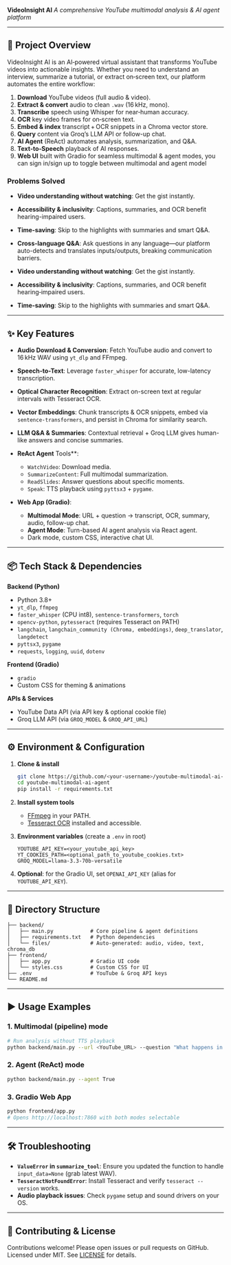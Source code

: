 **VideoInsight AI**
*A comprehensive YouTube multimodal analysis & AI agent platform*

---

## 🚀 Project Overview

VideoInsight AI is an AI‑powered virtual assistant that transforms YouTube videos into actionable insights. Whether you need to understand an interview, summarize a tutorial, or extract on‑screen text, our platform automates the entire workflow:

1. **Download** YouTube videos (full audio & video).
2. **Extract & convert** audio to clean `.wav` (16 kHz, mono).
3. **Transcribe** speech using Whisper for near‑human accuracy.
4. **OCR** key video frames for on‑screen text.
5. **Embed & index** transcript + OCR snippets in a Chroma vector store.
6. **Query** content via Groq’s LLM API or follow-up chat.
7. **AI Agent** (ReAct) automates analysis, summarization, and Q\&A.
8. **Text‑to‑Speech** playback of AI responses.
9. **Web UI** built with Gradio for seamless multimodal & agent modes, you can sign in/sign up to toggle between multimodal and agent model

### Problems Solved

* **Video understanding without watching**: Get the gist instantly.

* **Accessibility & inclusivity**: Captions, summaries, and OCR benefit hearing-impaired users.

* **Time-saving**: Skip to the highlights with summaries and smart Q\&A.

* **Cross-language Q\&A**: Ask questions in any language—our platform auto-detects and translates inputs/outputs, breaking communication barriers.

* **Video understanding without watching**: Get the gist instantly.

* **Accessibility & inclusivity**: Captions, summaries, and OCR benefit hearing‑impaired users.

* **Time‑saving**: Skip to the highlights with summaries and smart Q\&A.

---

## ✨ Key Features

* **Audio Download & Conversion**: Fetch YouTube audio and convert to 16 kHz WAV using `yt_dlp` and FFmpeg.
* **Speech-to-Text**: Leverage `faster_whisper` for accurate, low-latency transcription.
* **Optical Character Recognition**: Extract on-screen text at regular intervals with Tesseract OCR.
* **Vector Embeddings**: Chunk transcripts & OCR snippets, embed via `sentence-transformers`, and persist in Chroma for similarity search.
* **LLM Q\&A & Summaries**: Contextual retrieval + Groq LLM gives human-like answers and concise summaries.
* **ReAct Agent** Tools\*\*:

  * `WatchVideo`: Download media.
  * `SummarizeContent`: Full multimodal summarization.
  * `ReadSlides`: Answer questions about specific moments.
  * `Speak`: TTS playback using `pyttsx3` + `pygame`.
* **Web App (Gradio)**:

  * **Multimodal Mode**: URL + question → transcript, OCR, summary, audio, follow-up chat.
  * **Agent Mode**: Turn-based AI agent analysis via React agent.
  * Dark mode, custom CSS, interactive chat UI.

---

## 📦 Tech Stack & Dependencies

**Backend (Python)**

* Python 3.8+
* `yt_dlp`, `ffmpeg`
* `faster_whisper` (CPU int8), `sentence-transformers`, `torch`
* `opencv-python`, `pytesseract` (requires Tesseract on PATH)
* `langchain`, `langchain_community (Chroma, embeddings)`, `deep_translator`, `langdetect`
* `pyttsx3`, `pygame`
* `requests`, `logging`, `uuid`, `dotenv`

**Frontend (Gradio)**

* `gradio`
* Custom CSS for theming & animations

**APIs & Services**

* YouTube Data API (via API key & optional cookie file)
* Groq LLM API (via `GROQ_MODEL` & `GROQ_API_URL`)

---

## ⚙️ Environment & Configuration

1. **Clone & install**

   ```bash
   git clone https://github.com/<your-username>/youtube-multimodal-ai-agent.git
   cd youtube-multimodal-ai-agent
   pip install -r requirements.txt
   ```

2. **Install system tools**

   * [FFmpeg](https://ffmpeg.org/download.html) in your PATH.
   * [Tesseract OCR](https://github.com/tesseract-ocr/tesseract) installed and accessible.

3. **Environment variables**  (create a `.env` in root)

   ```dotenv
   YOUTUBE_API_KEY=<your_youtube_api_key>
   YT_COOKIES_PATH=<optional_path_to_youtube_cookies.txt>
   GROQ_MODEL=llama-3.3-70b-versatile
   ```

4. **Optional**: for the Gradio UI, set `OPENAI_API_KEY` (alias for `YOUTUBE_API_KEY`).

---

## 📁 Directory Structure

```
├── backend/
│   ├── main.py            # Core pipeline & agent definitions
│   ├── requirements.txt   # Python dependencies
│   └── files/             # Auto‑generated: audio, video, text, chroma_db
├── frontend/
│   ├── app.py             # Gradio UI code
│   └── styles.css         # Custom CSS for UI
├── .env                   # YouTube & Groq API keys
└── README.md
```

---

## ▶️ Usage Examples

### 1. Multimodal (pipeline) mode

```bash
# Run analysis without TTS playback
python backend/main.py --url <YouTube_URL> --question "What happens in this video?" --no-audio
```

### 2. Agent (ReAct) mode

```bash
python backend/main.py --agent True
```

### 3. Gradio Web App

```bash
python frontend/app.py
# Opens http://localhost:7860 with both modes selectable
```

---

## 🛠 Troubleshooting

* **`ValueError` in `summarize_tool`**: Ensure you updated the function to handle `input_data=None` (grab latest WAV).
* **`TesseractNotFoundError`**: Install Tesseract and verify `tesseract --version` works.
* **Audio playback issues**: Check `pygame` setup and sound drivers on your OS.

---

## 🤝 Contributing & License

Contributions welcome! Please open issues or pull requests on GitHub.
Licensed under MIT. See [LICENSE](LICENSE) for details.
